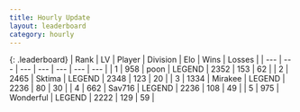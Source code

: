 ```yaml
---
title: Hourly Update
layout: leaderboard
category: hourly
---
```


{: .leaderboard}
| Rank | LV | Player | Division | Elo | Wins | Losses |
| --- | --- | --- | --- | --- | --- | --- |
| <span data-change="0">1</span> | 958 | <span title="ID: 540690">poon</span> | LEGEND | <span data-change="0">2352</span> | <span data-change="0">153</span> | <span data-change="0">62</span> |
| <span data-change="0">2</span> | 2465 | <span title="ID: 353063">Sktima</span> | LEGEND | <span data-change="5">2348</span> | <span data-change="2">123</span> | <span data-change="0">20</span> |
| <span data-change="0">3</span> | 1334 | <span title="ID: 416373">Mirakee</span> | LEGEND | <span data-change="0">2236</span> | <span data-change="0">80</span> | <span data-change="0">30</span> |
| <span data-change="0">4</span> | 662 | <span title="ID: 556277">Sav716</span> | LEGEND | <span data-change="0">2236</span> | <span data-change="0">108</span> | <span data-change="0">49</span> |
| <span data-change="0">5</span> | 975 | <span title="ID: 692745">Wonderful</span> | LEGEND | <span data-change="0">2222</span> | <span data-change="0">129</span> | <span data-change="0">59</span> |